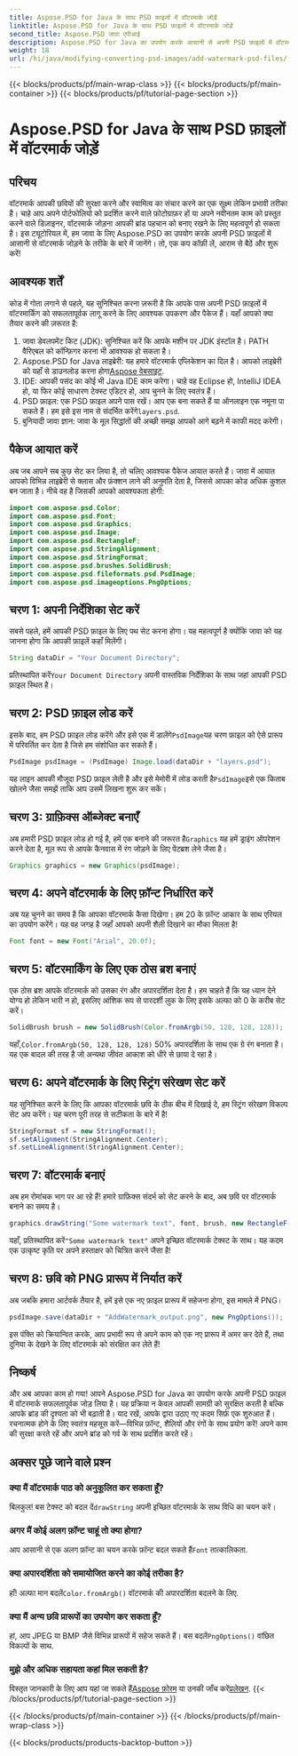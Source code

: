 ```yaml
---
title: Aspose.PSD for Java के साथ PSD फ़ाइलों में वॉटरमार्क जोड़ें
linktitle: Aspose.PSD for Java के साथ PSD फ़ाइलों में वॉटरमार्क जोड़ें
second_title: Aspose.PSD जावा एपीआई
description: Aspose.PSD for Java का उपयोग करके आसानी से अपनी PSD फ़ाइलों में वॉटरमार्क जोड़ना सीखें। एक सरल चरण-दर-चरण मार्गदर्शिका के साथ अपनी छवियों को सुरक्षित करें।
weight: 18
url: /hi/java/modifying-converting-psd-images/add-watermark-psd-files/
---
```


{{< blocks/products/pf/main-wrap-class >}}
{{< blocks/products/pf/main-container >}}
{{< blocks/products/pf/tutorial-page-section >}}

# Aspose.PSD for Java के साथ PSD फ़ाइलों में वॉटरमार्क जोड़ें

## परिचय
वॉटरमार्क आपकी छवियों की सुरक्षा करने और स्वामित्व का संचार करने का एक सूक्ष्म लेकिन प्रभावी तरीका है। चाहे आप अपने पोर्टफोलियो को प्रदर्शित करने वाले फ़ोटोग्राफ़र हों या अपने नवीनतम काम को प्रस्तुत करने वाले डिज़ाइनर, वॉटरमार्क जोड़ना आपकी ब्रांड पहचान को बनाए रखने के लिए महत्वपूर्ण हो सकता है। इस ट्यूटोरियल में, हम जावा के लिए Aspose.PSD का उपयोग करके अपनी PSD फ़ाइलों में आसानी से वॉटरमार्क जोड़ने के तरीके के बारे में जानेंगे। तो, एक कप कॉफ़ी लें, आराम से बैठें और शुरू करें!
## आवश्यक शर्तें
कोड में गोता लगाने से पहले, यह सुनिश्चित करना ज़रूरी है कि आपके पास अपनी PSD फ़ाइलों में वॉटरमार्किंग को सफलतापूर्वक लागू करने के लिए आवश्यक उपकरण और पैकेज हैं। यहाँ आपको क्या तैयार करने की ज़रूरत है:
1. जावा डेवलपमेंट किट (JDK): सुनिश्चित करें कि आपके मशीन पर JDK इंस्टॉल है। PATH वैरिएबल को कॉन्फ़िगर करना भी आवश्यक हो सकता है।
2. Aspose.PSD for Java लाइब्रेरी: यह हमारे वॉटरमार्क एप्लिकेशन का दिल है। आपको लाइब्रेरी को यहाँ से डाउनलोड करना होगा[Aspose वेबसाइट](https://releases.aspose.com/psd/java/).
3. IDE: आपकी पसंद का कोई भी Java IDE काम करेगा। चाहे वह Eclipse हो, IntelliJ IDEA हो, या फिर कोई साधारण टेक्स्ट एडिटर हो, आप चुनने के लिए स्वतंत्र हैं।
4.  PSD फ़ाइल: एक PSD फ़ाइल अपने पास रखें। आप एक बना सकते हैं या ऑनलाइन एक नमूना पा सकते हैं। हम इसे इस नाम से संदर्भित करेंगे`layers.psd`.
5. बुनियादी जावा ज्ञान: जावा के मूल सिद्धांतों की अच्छी समझ आपको आगे बढ़ने में काफी मदद करेगी।
## पैकेज आयात करें
अब जब आपने सब कुछ सेट कर लिया है, तो चलिए आवश्यक पैकेज आयात करते हैं। जावा में आयात आपको विभिन्न लाइब्रेरी से क्लास और फ़ंक्शन लाने की अनुमति देता है, जिससे आपका कोड अधिक कुशल बन जाता है। नीचे वह है जिसकी आपको आवश्यकता होगी:
```java
import com.aspose.psd.Color;
import com.aspose.psd.Font;
import com.aspose.psd.Graphics;
import com.aspose.psd.Image;
import com.aspose.psd.RectangleF;
import com.aspose.psd.StringAlignment;
import com.aspose.psd.StringFormat;
import com.aspose.psd.brushes.SolidBrush;
import com.aspose.psd.fileformats.psd.PsdImage;
import com.aspose.psd.imageoptions.PngOptions;
```
## चरण 1: अपनी निर्देशिका सेट करें
सबसे पहले, हमें आपकी PSD फ़ाइल के लिए पथ सेट करना होगा। यह महत्वपूर्ण है क्योंकि जावा को यह जानना होगा कि आपकी फ़ाइलें कहाँ मिलेंगी। 
```java
String dataDir = "Your Document Directory";
```
 प्रतिस्थापित करें`Your Document Directory` अपनी वास्तविक निर्देशिका के साथ जहां आपकी PSD फ़ाइल स्थित है।
## चरण 2: PSD फ़ाइल लोड करें
 इसके बाद, हम PSD फ़ाइल लोड करेंगे और इसे एक में डालेंगे`PsdImage`यह चरण फ़ाइल को ऐसे प्रारूप में परिवर्तित कर देता है जिसे हम संशोधित कर सकते हैं।
```java
PsdImage psdImage = (PsdImage) Image.load(dataDir + "layers.psd");
```
 यह लाइन आपकी मौजूदा PSD फ़ाइल लेती है और इसे मेमोरी में लोड करती है`PsdImage`इसे एक किताब खोलने जैसा समझें ताकि आप उसमें लिखना शुरू कर सकें।
## चरण 3: ग्राफ़िक्स ऑब्जेक्ट बनाएँ
 अब हमारी PSD फ़ाइल लोड हो गई है, हमें एक बनाने की जरूरत है`Graphics` यह हमें ड्राइंग ऑपरेशन करने देता है, मूल रूप से आपके कैनवास में रंग जोड़ने के लिए पेंटब्रश लेने जैसा है।
```java
Graphics graphics = new Graphics(psdImage);
```
## चरण 4: अपने वॉटरमार्क के लिए फ़ॉन्ट निर्धारित करें
अब यह चुनने का समय है कि आपका वॉटरमार्क कैसा दिखेगा। हम 20 के फ़ॉन्ट आकार के साथ एरियल का उपयोग करेंगे। यह वह जगह है जहाँ आपको अपनी शैली दिखाने का मौका मिलता है!
```java
Font font = new Font("Arial", 20.0f);
```
## चरण 5: वॉटरमार्किंग के लिए एक ठोस ब्रश बनाएं
एक ठोस ब्रश आपके वॉटरमार्क को उसका रंग और अपारदर्शिता देता है। हम चाहते हैं कि यह ध्यान देने योग्य हो लेकिन भारी न हो, इसलिए आंशिक रूप से पारदर्शी लुक के लिए इसके अल्फा को 0 के करीब सेट करें।
```java
SolidBrush brush = new SolidBrush(Color.fromArgb(50, 128, 128, 128));
```
 यहाँ,`Color.fromArgb(50, 128, 128, 128)` 50% अपारदर्शिता के साथ एक ग्रे रंग बनाता है। यह एक बादल की तरह है जो अन्यथा जीवंत आकाश को धीरे से छाया दे रहा है।
## चरण 6: अपने वॉटरमार्क के लिए स्ट्रिंग संरेखण सेट करें
यह सुनिश्चित करने के लिए कि आपका वॉटरमार्क छवि के ठीक बीच में दिखाई दे, हम स्ट्रिंग संरेखण विकल्प सेट अप करेंगे। यह चरण पूरी तरह से सटीकता के बारे में है!
```java
StringFormat sf = new StringFormat();
sf.setAlignment(StringAlignment.Center);
sf.setLineAlignment(StringAlignment.Center);
```
## चरण 7: वॉटरमार्क बनाएं
अब हम रोमांचक भाग पर आ रहे हैं! हमारे ग्राफ़िक्स संदर्भ को सेट करने के बाद, अब छवि पर वॉटरमार्क बनाने का समय है।
```java
graphics.drawString("Some watermark text", font, brush, new RectangleF(0, 0, psdImage.getWidth(), psdImage.getHeight()), sf);
```
 यहाँ, प्रतिस्थापित करें`"Some watermark text"` अपने इच्छित वॉटरमार्क टेक्स्ट के साथ। यह कदम एक उत्कृष्ट कृति पर अपने हस्ताक्षर को चित्रित करने जैसा है!
## चरण 8: छवि को PNG प्रारूप में निर्यात करें
अब जबकि हमारा आर्टवर्क तैयार है, हमें इसे एक नए फ़ाइल प्रारूप में सहेजना होगा, इस मामले में PNG। 
```java
psdImage.save(dataDir + "AddWatermark_output.png", new PngOptions());
```
इस पंक्ति को क्रियान्वित करके, आप प्रभावी रूप से अपने काम को एक नए प्रारूप में अमर कर देते हैं, तथा दुनिया के देखने के लिए वॉटरमार्क को संरक्षित कर लेते हैं!
## निष्कर्ष
और अब आपका काम हो गया! आपने Aspose.PSD for Java का उपयोग करके अपनी PSD फ़ाइल में वॉटरमार्क सफलतापूर्वक जोड़ लिया है। यह प्रक्रिया न केवल आपकी सामग्री को सुरक्षित करती है बल्कि आपके ब्रांड की दृश्यता को भी बढ़ाती है। याद रखें, आपके द्वारा उठाए गए कदम सिर्फ़ एक शुरुआत हैं। रचनात्मक होने के लिए स्वतंत्र महसूस करें—विभिन्न फ़ॉन्ट, शैलियों और रंगों के साथ प्रयोग करें! अपने काम की सुरक्षा करते रहें और अपने ब्रांड को गर्व के साथ प्रदर्शित करते रहें। 
## अक्सर पूछे जाने वाले प्रश्न
### क्या मैं वॉटरमार्क पाठ को अनुकूलित कर सकता हूँ?
 बिलकुल! बस टेक्स्ट को बदल दें`drawString` अपनी इच्छित वॉटरमार्क के साथ विधि का चयन करें।
### अगर मैं कोई अलग फ़ॉन्ट चाहूं तो क्या होगा?
 आप आसानी से एक अलग फ़ॉन्ट का चयन करके फ़ॉन्ट बदल सकते हैं`Font` तात्कालिकता.
### क्या अपारदर्शिता को समायोजित करने का कोई तरीका है?
 हाँ! अल्फा मान बदलें`Color.fromArgb()` वॉटरमार्क की अपारदर्शिता बदलने के लिए.
### क्या मैं अन्य छवि प्रारूपों का उपयोग कर सकता हूँ?
 हां, आप JPEG या BMP जैसे विभिन्न प्रारूपों में सहेज सकते हैं। बस बदलें`PngOptions()` वांछित विकल्पों के साथ.
### मुझे और अधिक सहायता कहां मिल सकती है?
 विस्तृत जानकारी के लिए आप यहां जा सकते हैं[Aspose फ़ोरम](https://forum.aspose.com/c/psd/34) या उनकी जाँच करें[प्रलेखन](https://reference.aspose.com/psd/java/).
{{< /blocks/products/pf/tutorial-page-section >}}

{{< /blocks/products/pf/main-container >}}
{{< /blocks/products/pf/main-wrap-class >}}

{{< blocks/products/products-backtop-button >}}
